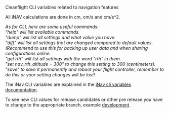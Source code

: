 Cleanflight CLI variables related to navigation features  

All iNAV calculations are done in cm, cm/s and cm/s^2.  
  
_As for CLI, here are some useful commands:_  
 _"help" will list available commands._  
 _"dump" will list all settings and what value you have._  
 _"diff" will list all settings that are changed compared to default values. (Recommend to use this for backing up user data and when sharing configurations online._  
  _"get rth" will list all settings with the word "rth" in them._  
 _"set nav_rth_altitude = 300" to change this setting to 300 (centimeters)._  
 _"save" to save it permanently and reboot your flight controller, remember to do this or your setting changes will be lost!_  

The iNav CLI variables are explained in the [iNav cli variables documentation](https://github.com/iNavFlight/inav/blob/master/docs/Cli.md). 

To see new CLI values for release candidates or other pre release you have to change to the appropriate branch, example [development](https://github.com/iNavFlight/inav/blob/development/docs/Cli.md). 